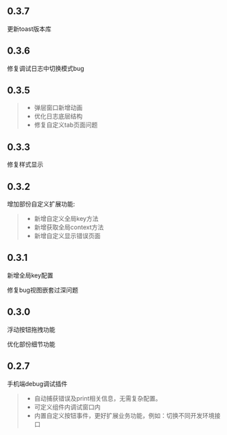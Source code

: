 ## 0.3.7
更新toast版本库

## 0.3.6
修复调试日志中切换模式bug

## 0.3.5
> * 弹层窗口新增动画
> * 优化日志底层结构
> * 修复自定义tab页面问题

## 0.3.3
修复样式显示

## 0.3.2
增加部份自定义扩展功能:
> * 新增自定义全局key方法
> * 新增获取全局context方法
> * 新增自定义显示错误页面

## 0.3.1
新增全局key配置

修复bug视图嵌套过深问题

## 0.3.0
浮动按钮拖拽功能

优化部份细节功能

## 0.2.7

手机端debug调试插件
> * 自动捕获错误及print相关信息，无需复杂配置。
> * 可定义组件内调试窗口内
> * 内置自定义按钮事件，更好扩展业务功能，例如：切换不同开发环境接口
